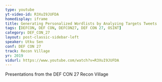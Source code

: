 ```yaml
---
type: youtube
yt-video-id: R3XuI9JUFDA
homedisplay: iframe
title: Generating Personalized Wordlists by Analyzing Targets Tweets
tags: [DEFCON, DEF CON, DEFCON27, DEF CON 27, OSINT]
category: DEF_CON_27
layout: post-classic-sidebar-left
speaker: Utku Sen
conf: DEF CON 27
track: Recon Village
yr: 2019
vidurl: https://www.youtube.com/watch?v=R3XuI9JUFDA
---
```

Presentations from the DEF CON 27 Recon Village